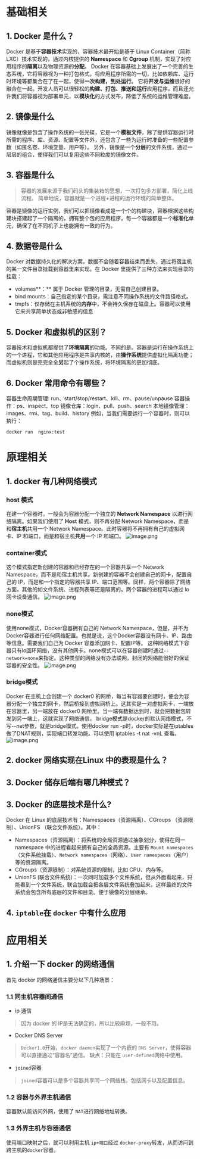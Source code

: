 # 基础相关
## 1. Docker 是什么？
Docker 是基于**容器技术**实现的，容器技术最开始是基于 Linux Container（简称 LXC）技术实现的，通过内核提供的 **Namespace** 和 **Cgroup** 机制，实现了对应用程序的**隔离**以及物理资源的**分配**。
Docker 在容器基础上发展出了一个完善的生态系统，它将容器视为一种打包格式，将应用程序所需的一切，比如依赖库、运行时环境等都集合在了在一起，使得**一次构建，到处运行**。
它将**开发与运维**很好的融合在一起。开发人员可以很轻松的**构建、打包、推送和运行**应用程序。而且还允许我们将容器视为部署单元，以**模块化**的方式发布，降低了系统的运维管理难度。

## 2. 镜像是什么
镜像就像是包含了操作系统的一张光碟，它是一个**模板文件**，除了提供容器运行时所需的程序、库、资源、配置等文件外，还包含了一些为运行时准备的一些配置参数（如匿名卷、环境变量、用户等）。
另外，镜像是一个**分层**的文件系统，通过一层层的组合，使得我们可以复用这些不同粒度的镜像文件。
## 3. 容器是什么
> 容器的发展来源于我们码头的集装箱的思想，一次打包多方部署，简化上线流程。
> 简单地说，容器就是一个进程+进程的运行环境的简单整体。

容器是镜像的运行实例，我们可以把镜像看成是一个个的构建块，容器根据这些构建块搭建起了一个隔离的，拥有整个包的应用程序。每一个容器都是一个**标准化**单元，确保了在不同机子上也能拥有一致的行为。
## 4. 数据卷是什么
Docker 对数据持久化的解决方案，数据不会随着容器结束而丢失，通过将宿主机的某一文件目录挂载到容器里来实现。在 Docker 里提供了三种方法来实现目录的挂载：

- volumes**：** 属于 Docker 管理的目录，无需自己创建目录。
- bind mounts：自己指定的某个目录，需注意不同操作系统的文件路径格式。
- tmpfs：仅存储在主机系统的**内存**中，不会持久保存在磁盘上。容器可以使用它来共享简单状态或非敏感的信息

## 5. Docker 和虚拟机的区别？
容器技术和虚拟机都提供了**环境隔离**的功能。不同的是。容器是运行在操作系统上的一个进程，它和其他应用程序是共享内核的，由**操作系统**提供虚拟化隔离功能；而虚拟机则是完完全全**另**起了个操作系统，将环境隔离的更加彻底。

## 6. Docker 常用命令有哪些？
容器生命周期管理: run、start/stop/restart、kill、rm、pause/unpause
容器操作：ps、inspect、top
镜像仓库：login、pull、push、search
本地镜像管理：images、rmi、tag、build、history
例如，当我们需要运行一个容器时，则可以执行：
```shell
docker run  nginx:test
```
# 原理相关
## 1. docker 有几种网络模式
### host 模式
在建一个容器时，一般会为容器分配一个独立的 **Network Namespace** 以进行网络隔离。如果我们使用了 **Host** 模式，则不再分配 Network Namespace，而是和**宿主机**共用一个 Network Namespace。此时容器将不再拥有自己的虚拟网卡、IP 和端口，而是和宿主机**共用**一个 IP 和端口。
![image.png](https://cdn.nlark.com/yuque/0/2022/png/21883277/1665308951758-691cf09e-3445-432a-bfd4-cfadd3c1c768.png#averageHue=%23cde9f5&clientId=u85e505b6-74fc-4&errorMessage=unknown%20error&from=paste&height=531&id=u0d3d7a75&originHeight=531&originWidth=662&originalType=binary&ratio=1&rotation=0&showTitle=false&size=94966&status=error&style=none&taskId=uf2ec5a50-e00a-4525-8f6a-ea0a1d40a31&title=&width=662)
### container模式
这个模式指定新创建的容器和已经存在的一个容器共享一个 Network Namespace，而不是和宿主机共享。新创建的容器不会创建自己的网卡，配置自己的 IP，而是和一个指定的容器共享 IP、端口范围等。同样，两个容器除了网络方面，其他的如文件系统、进程列表等还是隔离的。两个容器的进程可以通过 lo 网卡设备通信。
![image.png](https://cdn.nlark.com/yuque/0/2022/png/21883277/1665308967578-72c83fb8-27ca-43e8-a1fe-85f84d7c5a56.png#averageHue=%23b0a352&clientId=u85e505b6-74fc-4&errorMessage=unknown%20error&from=paste&height=475&id=u117bbfb3&originHeight=475&originWidth=845&originalType=binary&ratio=1&rotation=0&showTitle=false&size=127264&status=error&style=none&taskId=u064ba7f7-2b5b-4ecd-a06d-a84ecb2bf61&title=&width=845)
### none模式
使用none模式，Docker容器拥有自己的 Network Namespace，但是，并不为Docker容器进行任何网络配置。也就是说，这个Docker容器没有网卡、IP、路由等信息。需要我们自己为 Docker 容器添加网卡、配置IP等。
这种网络模式下容器只有lo回环网络，没有其他网卡。none模式可以在容器创建时通过`--network=none`来指定。这种类型的网络没有办法联网，封闭的网络能很好的保证容器的安全性。
![image.png](https://cdn.nlark.com/yuque/0/2022/png/21883277/1665308987801-7c97f556-bb10-4f2b-b203-954904f5ce99.png#averageHue=%23b0a454&clientId=u85e505b6-74fc-4&errorMessage=unknown%20error&from=paste&height=418&id=ua12e7a88&originHeight=418&originWidth=848&originalType=binary&ratio=1&rotation=0&showTitle=false&size=103357&status=error&style=none&taskId=u99dd204b-202e-40b5-886f-5c761cb2711&title=&width=848)
### bridge模式
Docker 在主机上会创建一个 docker0 的网桥，每当有容器要创建时，便会为容器分配一个独立的网卡，然后桥接到虚拟网桥上。这其实是一对虚拟网卡，一端放在容器里，另一端放在 docker0 网桥里。当一端有数据达到时，就会把数据包转发到另一端上，这就实现了网络通信。
bridge模式是docker的默认网络模式，不写--net参数，就是bridge模式。使用docker run -p时，docker实际是在iptables做了DNAT规则，实现端口转发功能。可以使用 iptables -t nat -vnL 查看。
![image.png](https://cdn.nlark.com/yuque/0/2022/png/21883277/1665309005983-40d24916-1f46-4d1b-84db-e5979b4d9af8.png#averageHue=%23fcf2d4&clientId=u85e505b6-74fc-4&errorMessage=unknown%20error&from=paste&height=591&id=ue57e03e2&originHeight=591&originWidth=800&originalType=binary&ratio=1&rotation=0&showTitle=false&size=92652&status=error&style=none&taskId=u9a687ec4-b5f1-4c09-9afa-8f3f00b83b4&title=&width=800)
## 2. docker 网络实现在Linux 中的表现是什么？
##  
## 
## 3. Docker 储存后端有哪几种模式？


## 3. Docker 的底层技术是什么?
Docker 在 Linux 的底层技术有：Namespaces（资源隔离）、CGroups （资源限制）、UnionFS （联合文件系统）。其中：

- Namespaces（资源隔离）：将系统的全局资源通过抽象划分，使得在同一 namespace 中的进程看起来拥有自己的全局资源。主要有 `Mount namespaces`（文件系统挂载）、`Network namespaces`（网络）、`User namespaces`（用户）等的资源隔离。
- CGroups（资源限制）：对系统资源的限制，比如 CPU、内存等。
- UnionFS (联合文件系统)：一次同时加载多个文件系统，但从外面看起来，只能看到一个文件系统，联合加载会把各层文件系统叠加起来，这样最终的文件系统会包含所有底层的文件和目录。便于镜像的分层继承。

## 4. `iptable`在 `docker` 中有什么应用

# 应用相关
## 1. 介绍一下 docker 的网络通信
首先 docker 的网络通信主要分以下几种场景：
### 1.1 同主机容器间通信

- ip 通信
> 因为 docker 的 IP是无法确定的，所以比较麻烦，一般不用。

- Docker DNS Server
> `Docker1.0`开始，`docker daemon`实现了一个内嵌的 `DNS Server`，使得容器可以直接通过“容器名”通信。
> 缺点：只能在 `user-defined`网络中使用。  

- `joined`容器
> `joined`容器可以是多个容器共享同一个网络栈，包括网卡以及配置信息。

### 1.2 容器与外界主机通信
容器默认能访问外网，使用了 `NAT`进行网络地址转换。
### 1.3 外界主机与容器通信
使用端口映射之后，就可以利用主机 `ip+端口`经过 `docker-proxy`转发，从而访问到跨主机的`docker`容器。






